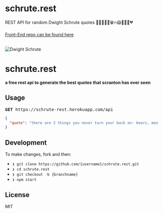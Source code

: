 # schrute.rest

REST API for random Dwight Schrute quotes 🙎🏻‍♂️🔨🚬🗑🔥😱🙍🏾‍♂️💔
<br><br/>
[Front-End repo can be found here](https://github.com/davidgoldcode/schrute.rest-fe)
<br><br/>

![Dwight Schrute](https://i.postimg.cc/4NJFrGvQ/schruterest101.png)

  <h1>schrute.rest</h1>
  <b>a free rest api to generate the best quotes that scranton has ever seen</b>

 <br />

## Usage

 <pre><b>GET</b> https://schrute-rest.herokuapp.com/api</pre>

```json
{
  "quote": "there are 3 things you never turn your back on: bears, men you have wronged, and a dominant male turkey during mating season."
}
```

## Development

To make changes, fork and then:

- `❯ git clone https://github.com/{username}/schrute.rest.git`
- `❯ cd schrute.rest`
- `❯ git checkout -b {branchname}`
- `❯ npm start`

## License

MIT

